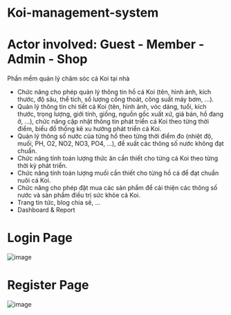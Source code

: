 # Koi-management-system 
# Actor involved: Guest - Member - Admin - Shop

Phần mềm quản lý chăm sóc cá Koi tại nhà
- Chức năng cho phép quản lý thông tin hồ cá Koi (tên, hình ảnh, kích thước, độ sâu, thể tích, số lượng cống thoát, công suất
máy bơm, ...).
- Quản lý thông tin chi tiết cá Koi (tên, hình ảnh, vóc dáng, tuổi, kích thước, trọng lượng, giới tính, giống, nguồn gốc xuất xứ,
giá bán, hồ đang ở, ...), chức năng cập nhật thông tin phát triển cá Koi theo từng thời điểm, biểu đồ thống kê xu hướng phát
triển cá Koi.
- Quản lý thông số nước của từng hồ theo từng thời điểm đo (nhiệt độ, muối, PH, O2, NO2, NO3, PO4, ...), đề xuất các thông
số nước không đạt chuẩn.
- Chức năng tính toán lượng thức ăn cần thiết cho từng cá Koi theo từng thời kỳ phát triển.
- Chức năng tính toán lượng muối cần thiết cho từng hồ cá để đạt chuẩn nuôi cá Koi.
- Chức năng cho phép đặt mua các sản phẩm để cải thiện các thông số nước và sản phẩm điều trị sức khỏe cá Koi.
- Trang tin tức, blog chia sẽ, ...
- Dashboard & Report

# Login Page

![image](https://github.com/user-attachments/assets/a5f7ee41-9d19-4a4b-867f-eaf546413a0c)

# Register Page

![image](https://github.com/user-attachments/assets/a9563b5a-777f-4adf-bf57-80faf965bfda)

